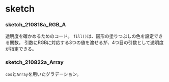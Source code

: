 # sketch

### sketch_210818a_RGB_A
透明度を確かめるためのコード。
`fill()`は、図形の塗りつぶしの色を設定できる関数。
引数にRGBに対応する3つの値を渡せるが、4つ目の引数として透明度が指定できる。

### sketch_210822a_Array
`cos`と`Array`を用いたグラデーション。
